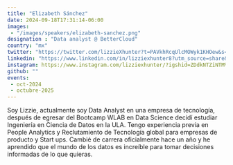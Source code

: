 ```yaml
---
title: "Elizabeth Sánchez"
date: 2024-09-18T17:31:14-06:00
images: 
 - "/images/speakers/elizabeth-sanchez.png"
designation : "Data analyst @ BetterCloud"
country: "mx"
twitter: "https://twitter.com/lizzieXhunter?t=PAVkhRcqUlcMOWyk1KHOew&s=09"
linkedin: "https://www.linkedin.com/in/lizziexhunter8?utm_source=share&utm_campaign=share_via&utm_content=profile&utm_medium=android_app"
instagram: https://www.instagram.com/lizziexhunter/?igshid=ZDdkNTZiNTM%3D
github: ""
events: 
 - oct-2024
 - octubre-2025
---
```


Soy Lizzie, actualmente soy Data Analyst en una empresa de tecnología, después de egresar del Bootcamp WLAB en Data Science decidí estudiar Ingeniería en Ciencia de Datos en la ULA.
Tengo experiencia previa en People Analytics y Reclutamiento de Tecnología global para empresas de producto y Start ups.
Cambié de carrera oficialmente hace un año y he aprendido que el mundo de los datos es increíble para tomar decisiones informadas de lo que quieras.